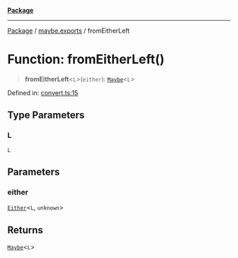 [**Package**](../../README.md)

***

[Package](../../modules.md) / [maybe.exports](../README.md) / fromEitherLeft

# Function: fromEitherLeft()

> **fromEitherLeft**\<`L`\>(`either`): [`Maybe`](../type-aliases/Maybe.md)\<`L`\>

Defined in: [convert.ts:15](https://github.com/AlexXanderGrib/monads-io/blob/88cc2f22cfbd8717d7e52da6913dd270216344b1/src/convert.ts#L15)

## Type Parameters

### L

`L`

## Parameters

### either

[`Either`](../../either.exports/type-aliases/Either.md)\<`L`, `unknown`\>

## Returns

[`Maybe`](../type-aliases/Maybe.md)\<`L`\>
